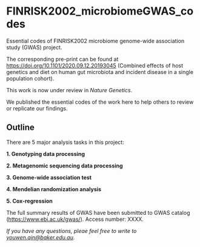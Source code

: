 # FINRISK2002_microbiomeGWAS_codes
Essential codes of FINRISK2002 microbiome genome-wide association study (GWAS) project.

The corresponding pre-print can be found at https://doi.org/10.1101/2020.09.12.20193045 (Combined effects of host genetics and diet on human gut microbiota and incident disease in a single population cohort).

This work is now under review in *Nature Genetics*.

We published the essential codes of the work here to help others to review or replicate our findings.

## Outline
There are 5 major analysis tasks in this project:

**1. Genotyping data processing**

**2. Metagenomic sequencing data processing**

**3. Genome-wide association test**

**4. Mendelian randomization analysis**

**5. Cox-regression**

The full summary results of GWAS have been submitted to GWAS catalog (https://www.ebi.ac.uk/gwas/). Access number: XXXX.

*If you have any questions, pleae feel free to write to youwen.qin@baker.edu.au.*

